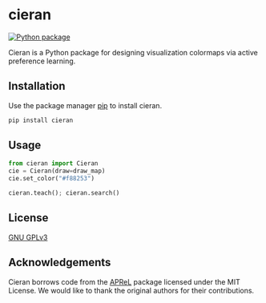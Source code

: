 # cieran

[![Python package](https://github.com/matthhong/cieran/actions/workflows/python-package.yml/badge.svg)](https://github.com/matthhong/cieran/actions/workflows/python-package.yml)

Cieran is a Python package for designing visualization colormaps via active preference learning.

## Installation

Use the package manager [pip](https://pip.pypa.io/en/stable/) to install cieran.

```bash
pip install cieran
```

## Usage

```python
from cieran import Cieran
cie = Cieran(draw=draw_map)
cie.set_color("#f88253")

cieran.teach(); cieran.search()
```

## License
[GNU GPLv3](https://choosealicense.com/licenses/gpl-3.0/)

## Acknowledgements
Cieran borrows code from the [APReL](https://github.com/Stanford-ILIAD/APReL) package licensed under the MIT License. We would like to thank the original authors for their contributions.
